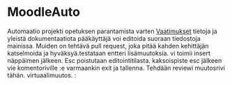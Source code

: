 # MoodleAuto
Automaatio projekti opetuksen parantamista varten
[Vaatimukset](./requirements/README.md) tietoja ja yleistä dokumentaatiota
pääkäyttäjä voi editoida suoraan tiedostoja mainissa. Muiden on tehtävä pull request, joka pitää kahden kehittäjän katselmoida ja hyväksyä.testataan
entteri 
lisämuutoksia. vi toimii insert näppäimen jälkeen. Esc poistutaan editointitilasta. kaksoispiste esc jälkeen vie komentoriville :e varmaankin exit ja tallenna.
Tehdään reviewi muutosrivi tähän. virtuaalimuutos. :
